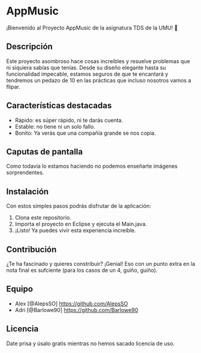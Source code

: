 # AppMusic

¡Bienvenido al Proyecto AppMusic de la asignatura TDS de la UMU! 🚀

## Descripción

Este proyecto asombroso hace cosas increíbles y resuelve problemas que ni siquiera sabías que tenías. Desde su diseño elegante hasta su funcionalidad impecable, estamos seguros de que te encantará y tendremos un pedazo de 10 en las prácticas que incluso nosotros vamos a flipar.

## Características destacadas

- Rápido: es súper rápido, ni te darás cuenta.
- Estable: no tiene ni un solo fallo.
- Bonito: Ya verás que una compañía grande se nos copia.

## Caputas de pantalla

Como todavía lo estamos haciendo no podemos enseñarte imágenes sorprendentes.

## Instalación

Con estos simples pasos podrás disfrutar de la aplicación:

1. Clona este repositorio.
2. Importa el proyecto en Eclipse y ejecuta el Main.java.
3. ¡Listo! Ya puedes vivir esta experiencia increíble.

## Contribución

¿Te ha fascinado y quieres constribuir? ¡Genial! Eso con un punto extra en la nota final es sufciente (para los casos de un 4, guiño, guiño).

## Equipo

- Alex [@AlepsSO] https://github.com/AlepsSO
- Adri [@Barlowe90] https://github.com/Barlowe90

## Licencia 

Date prisa y úsalo gratis mientras no hemos sacado licencia de uso.

